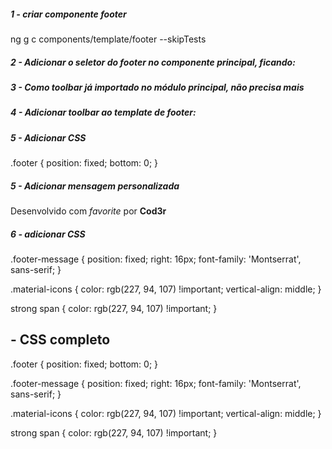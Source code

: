##### 1 - criar componente footer
ng g c components/template/footer --skipTests


##### 2 - Adicionar o seletor do footer no componente principal, ficando:
<fenix-header></fenix-header>

<fenix-footer></fenix-footer>


##### 3 - Como toolbar já importado no módulo principal, não precisa mais


##### 4 - Adicionar toolbar ao template de footer:
<mat-toolbar class="footer">
</mat-toolbar>


##### 5 - Adicionar CSS
.footer {
    position: fixed;
    bottom: 0;
}


##### 5 - Adicionar mensagem personalizada
<mat-toolbar class="footer">
    <span class="footer-message">
        Desenvolvido com
        <i class="material-icons">
            favorite
        </i>
        por <strong> Cod<span>3</span>r</strong>
    </span>
</mat-toolbar>


##### 6 - adicionar CSS
.footer-message {
    position: fixed;
    right: 16px;
    font-family: 'Montserrat', sans-serif;
}

.material-icons {
    color: rgb(227, 94, 107) !important;
    vertical-align: middle;
}

strong span {
    color: rgb(227, 94, 107) !important;
}





## - CSS completo
.footer {
    position: fixed;
    bottom: 0;
}

.footer-message {
    position: fixed;
    right: 16px;
    font-family: 'Montserrat', sans-serif;
}

.material-icons {
    color: rgb(227, 94, 107) !important;
    vertical-align: middle;
}

strong span {
    color: rgb(227, 94, 107) !important;
}
